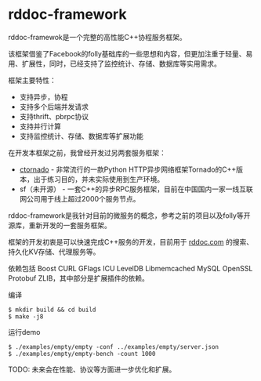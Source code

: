rddoc-framework
===============

rddoc-framewok是一个完整的高性能C++协程服务框架。

该框架借鉴了Facebook的folly基础库的一些思想和内容，但更加注重于轻量、易用、扩展性，同时，已经支持了监控统计、存储、数据库等实用需求。

框架主要特性：

- 支持异步，协程
- 支持多个后端并发请求
- 支持thrift、pbrpc协议
- 支持并行计算
- 支持监控统计、存储、数据库等扩展功能

在开发本框架之前，我曾经开发过另两套服务框架：

- [ctornado](https://github.com/Yeolar/ctornado) - 非常流行的一款Python HTTP异步网络框架Tornado的C++版本，出于练习目的，并未实际使用到生产环境。
- sf（未开源） - 一套C++的异步RPC服务框架，目前在中国国内一家一线互联网公司用于线上超过2000个服务节点。

rddoc-framework是我针对目前的微服务的概念，参考之前的项目以及folly等开源库，重新开发的一套服务框架。

框架的开发初衷是可以快速完成C++服务的开发，目前用于 [rddoc.com](https://www.rddoc.com/) 的搜索、持久化KV存储、代理服务等。

依赖包括 Boost CURL GFlags ICU LevelDB Libmemcached MySQL OpenSSL Protobuf ZLIB，其中部分是扩展插件的依赖。

编译

    $ mkdir build && cd build
    $ make -j8

运行demo

    $ ./examples/empty/empty -conf ../examples/empty/server.json
    $ ./examples/empty/empty-bench -count 1000

TODO: 未来会在性能、协议等方面进一步优化和扩展。

